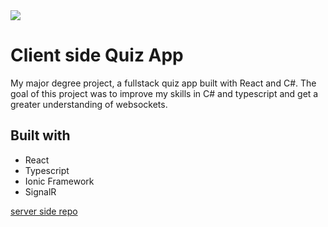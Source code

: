 <img src="https://i.imgur.com/o9aewCw.png" width="full">

# Client side Quiz App
My major degree project, a fullstack quiz app built with React and C#. The goal of this project was to improve my skills in C# and typescript and get a greater understanding of websockets. 


## Built with 

- React
- Typescript
- Ionic Framework
- SignalR

[server side repo](https://github.com/carolinahagman/quiz-app-BE)
